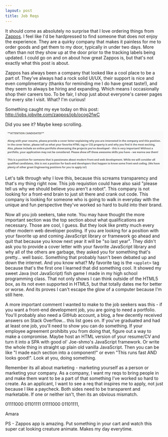 ```yaml
---
layout: post
title: Job Reqs
---
```


It should come as absolutely no surprise that I love ordering things from [Zappos](www.zappos.com). I feel like I'd be hardpressed to find someone that does not enjoy the experience. They are a quirky company that makes it painless for me to order goods and get them to my door, typically in under two days. More often than not they show up at the door prior to the tracking labels being updated. I could go on and on about how great Zappos is, but that's not exactly what this post is about.

Zappos has always been a company that looked like a cool place to be a part of. They've always had a rock solid UI/UX, their support is nice and even complimentary (thanks for reminding me I do have great taste!), and they seem to always be hiring and expanding. Which means I occasionally shop their careers too. To be fair, I shop just about everyone's career pages for every site I visit. What? I'm curious!

Something caught my eye today on this post: <http://jobs.jobvite.com/zappos/job/ocog2fwC>

Did you see it? Maybe keep scrolling.

![Zappos Job Posting](/./images/zappos.PNG)

Let's talk through why I love this, because this screams transparency and that's my thing right now. This job requistion could have also said "please tell us why we should believe you aren't a robot". This company is not looking for a front-end brain to just sit there and crank out code. This company is looking for someone who is going to walk in everyday with the unique and fun perspective they've worked so hard to build into their brand. 

Now all you job seekers, take note. You may have thought the more important section was the top section about what qualifications are necessary. Those are cool, I guess. But they look like pretty much every other modern web developer posting. If you are looking for a position with your favorite up and coming JavaScript library or framework go ahead and quit that because you know next year it will be "so last year". They didn't ask you to provide a cover letter with your favorite JavaScript library and why all of the others are garbage, they asked you for something that's pretty... well basic. Something that probably hasn't been debated up and down the internet. And you know what? My favorite tag is the `<applet>` tag because that's the first one I learned that did something cool. It showed my sweet Java (not JavaScript) fish game I made in my high school programming class. That not only shows I can think outside of the HTML5 box, as its not even supported in HTML5, but that totally dates me for better or worse. And its proves I can't escape the glow of a computer because I'm still here.

A more important comment I wanted to make to the job seekers was this - if you want a front-end development job, you are going to need a portfolio. You'll probably also need a GitHub account, a blog, a few decently received answers on Stack Overflow... this list goes on. If you've graduated and had at least one job, you'll need to show you can do something. If your employee agreement prohibits you from doing that, figure out a way to make a compromise. Maybe host an HTML version of your resume/CV and turn it into a SPA with good ol' Joe-shmo's JavaScript framework. Or write the whole thing in straight up plain old vanilla JavaScript. Then you can be like "I made each section into a component!" or even "This runs fast AND looks good!". Look at you, doing something.

Remember its all about marketing - marketing yourself as a person or marketing your company. As a company, I want my reqs to bring people in and make them want to be a part of that something I've worked so hard to create. As an applicant, I want to see a req that inspires me to apply, not just because I like a paycheck. Both sides need to be transparent and marketable. If one or neither isn't, then its an obvious mismatch. 

01111000 01101111 01111000 01101111,

Amara

PS - Zappos app is amazing. Put something in your cart and watch this super cat looking creature animate. Makes my day everytime.
